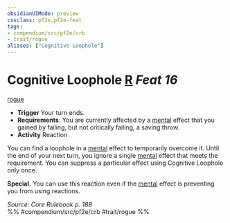 ```yaml
---
obsidianUIMode: preview
cssclass: pf2e,pf2e-feat
tags:
- compendium/src/pf2e/crb
- trait/rogue
aliases: ["Cognitive Loophole"]
---
```

# Cognitive Loophole  [R](chapter-9-playing-the-game.md#Actions "Reaction") *Feat 16*  
[rogue](Reference/Rules/Traits/rogue.md "Rogue Class Trait")  

- **Trigger** Your turn ends.
- **Requirements**: You are currently affected by a [mental](mental.md "Mental Effect Trait") effect that you gained by failing, but not critically failing, a saving throw.
- **Activity** Reaction

You can find a loophole in a [mental](mental.md "Mental Effect Trait") effect to temporarily overcome it. Until the end of your next turn, you ignore a single [mental](mental.md "Mental Effect Trait") effect that meets the requirement. You can suppress a particular effect using Cognitive Loophole only once.

**Special.** You can use this reaction even if the [mental](mental.md "Mental Effect Trait") effect is preventing you from using reactions.

*Source: Core Rulebook p. 188*  
%% #compendium/src/pf2e/crb #trait/rogue %%